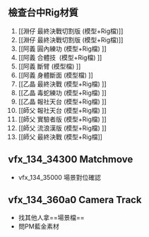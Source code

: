 ## 檢查台中Rig材質
1. [[淵仔 最終決戰切割版 (模型+Rig檔)]]
2. [[淵仔 最終決戰切割版 (模型+Rig檔)]]  
3. [[阿義 圓內練功 (模型+Rig檔)  ]]
4. [[阿義 合體技  (模型+Rig檔)  ]]
5. [[阿義 斷臂 (模型檔)  ]]
6. [[阿義 身體斷面 (模型檔)  ]]
7. [[乙晶 最終決戰 (模型+Rig檔)  ]]
8. [[乙晶 毒蛇練功 (模型+Rig檔)  ]]
9. [[乙晶 報社天台 (模型+Rig檔)  ]]
10. [[師父 報社天台 (模型+Rig檔)  ]]
11. [[師父 實驗者版 (模型+Rig檔)  ]]
12. [[師父 流浪漢版 (模型+Rig檔)  ]]
13. [[師父 最終決戰 (模型+Rig檔]]

## vfx_134_34300 Matchmove
- vfx_134_35000 場景對位確認
## vfx_134_360a0 Camera Track 
- 找其他人拿==場景檔==
- 問PM藍金素材